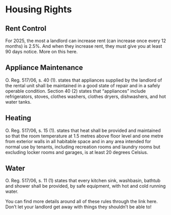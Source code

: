 # Housing Rights

## Rent Control
For 2025, the most a landlord can increase rent (can increase once every 12 months) is 2.5%. And when they increase rent, they must give you at least 90 days notice. More on this here.

## Appliance Maintenance
O. Reg. 517/06, s. 40 (1). states that appliances supplied by the landlord of the rental unit shall be maintained in a good state of repair and in a safely operable condition. Section 40 (2) states that “appliances” include refrigerators, stoves, clothes washers, clothes dryers, dishwashers, and hot water tanks. 

## Heating
O. Reg. 517/06, s. 15 (1). states that heat shall be provided and maintained so that the room temperature at 1.5 metres above floor level and one metre from exterior walls in all habitable space and in any area intended for normal use by tenants, including recreation rooms and laundry rooms but excluding locker rooms and garages, is at least 20 degrees Celsius.

## Water
O. Reg. 517/06, s. 11 (1) states that every kitchen sink, washbasin, bathtub and shower shall be provided, by safe equipment, with hot and cold running water.

You can find more details around all of these rules through the link here. Don’t let your landlord get away with things they shouldn’t be able to!




